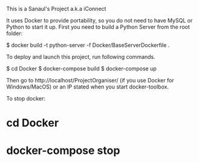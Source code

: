 This is a Sanaul's Project a.k.a iConnect

It uses Docker to provide portability, so you do not need to have MySQL or Python to start it up.  First you need to build a Python Server from the root folder:

$ docker build -t python-server -f Docker/BaseServerDockerfile .

To deploy and launch this project, run following commands.

$ cd Docker 
$ docker-compose build 
$ docker-compose up

Then go to http://localhost/ProjectOrganiser/ (if you use Docker for Windows/MacOS) or an IP stated when you start docker-toolbox.

To stop docker:

# cd Docker 
# docker-compose stop
